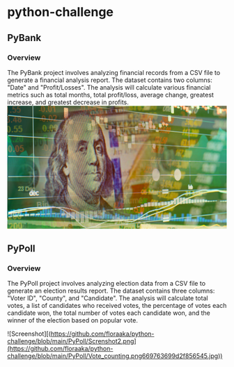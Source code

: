 # python-challenge

## PyBank
### Overview
The PyBank project involves analyzing financial records from a CSV file to generate a financial analysis report. The dataset contains two columns: "Date" and "Profit/Losses". The analysis will calculate various financial metrics such as total months, total profit/loss, average change, greatest increase, and greatest decrease in profits.
![Screenshot](https://github.com/floraaka/python-challenge/blob/main/PyBank/revenue-per-lead.png66976369a6a1056545.jpg)


## PyPoll
### Overview
The PyPoll project involves analyzing election data from a CSV file to generate an election results report. The dataset contains three columns: "Voter ID", "County", and "Candidate". The analysis will calculate total votes, a list of candidates who received votes, the percentage of votes each candidate won, the total number of votes each candidate won, and the winner of the election based on popular vote.

![Screenshot][(https://github.com/floraaka/python-challenge/blob/main/PyPoll/Screnshot2.png](https://github.com/floraaka/python-challenge/blob/main/PyPoll/Vote_counting.png669763699d2f856545.jpg))
